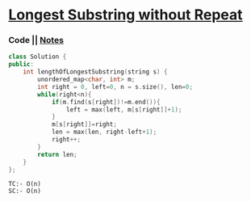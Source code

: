 # [Longest Substring without Repeat](https://leetcode.com/problems/longest-substring-without-repeating-characters/)

### Code || [Notes](https://drive.google.com/file/d/1P-ymmh2shly4mOsypwQi03GWN5rrwXFn/view?usp=sharing)
``` .cpp
class Solution {
public:
    int lengthOfLongestSubstring(string s) {
        unordered_map<char, int> m;
        int right = 0, left=0, n = s.size(), len=0;
        while(right<n){
            if(m.find(s[right])!=m.end()){
                left = max(left, m[s[right]]+1);
            }
            m[s[right]]=right;
            len = max(len, right-left+1);
            right++;
        }
        return len;
    }
};
```

```
TC:- O(n)
SC:- O(n)
```
